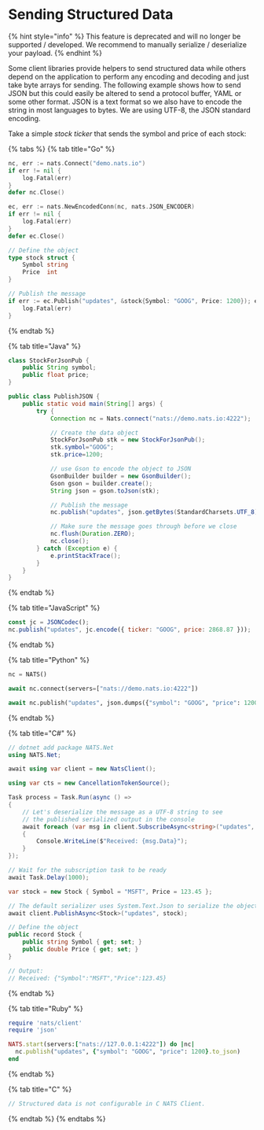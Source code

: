# Sending Structured Data

{% hint style="info" %} This feature is deprecated and will no longer be supported / developed. We recommend to manually serialize / deserialize your payload. {% endhint %}

Some client libraries provide helpers to send structured data while others depend on the application to perform any encoding and decoding and just take byte arrays for sending. The following example shows how to send JSON but this could easily be altered to send a protocol buffer, YAML or some other format. JSON is a text format so we also have to encode the string in most languages to bytes. We are using UTF-8, the JSON standard encoding.

Take a simple _stock ticker_ that sends the symbol and price of each stock:

{% tabs %}
{% tab title="Go" %}
```go
nc, err := nats.Connect("demo.nats.io")
if err != nil {
    log.Fatal(err)
}
defer nc.Close()

ec, err := nats.NewEncodedConn(nc, nats.JSON_ENCODER)
if err != nil {
    log.Fatal(err)
}
defer ec.Close()

// Define the object
type stock struct {
    Symbol string
    Price  int
}

// Publish the message
if err := ec.Publish("updates", &stock{Symbol: "GOOG", Price: 1200}); err != nil {
    log.Fatal(err)
}
```
{% endtab %}

{% tab title="Java" %}
```java
class StockForJsonPub {
    public String symbol;
    public float price;
}

public class PublishJSON {
    public static void main(String[] args) {
        try {
            Connection nc = Nats.connect("nats://demo.nats.io:4222");

            // Create the data object
            StockForJsonPub stk = new StockForJsonPub();
            stk.symbol="GOOG";
            stk.price=1200;

            // use Gson to encode the object to JSON
            GsonBuilder builder = new GsonBuilder();
            Gson gson = builder.create();
            String json = gson.toJson(stk);

            // Publish the message
            nc.publish("updates", json.getBytes(StandardCharsets.UTF_8));

            // Make sure the message goes through before we close
            nc.flush(Duration.ZERO);
            nc.close();
        } catch (Exception e) {
            e.printStackTrace();
        }
    }
}
```
{% endtab %}

{% tab title="JavaScript" %}
```javascript
const jc = JSONCodec();
nc.publish("updates", jc.encode({ ticker: "GOOG", price: 2868.87 }));
```
{% endtab %}

{% tab title="Python" %}
```python
nc = NATS()

await nc.connect(servers=["nats://demo.nats.io:4222"])

await nc.publish("updates", json.dumps({"symbol": "GOOG", "price": 1200 }).encode())
```
{% endtab %}

{% tab title="C#" %}
```csharp
// dotnet add package NATS.Net
using NATS.Net;

await using var client = new NatsClient();

using var cts = new CancellationTokenSource();

Task process = Task.Run(async () =>
{
    // Let's deserialize the message as a UTF-8 string to see
    // the published serialized output in the console
    await foreach (var msg in client.SubscribeAsync<string>("updates", cancellationToken: cts.Token))
    {
        Console.WriteLine($"Received: {msg.Data}");
    }
});

// Wait for the subscription task to be ready
await Task.Delay(1000);

var stock = new Stock { Symbol = "MSFT", Price = 123.45 };

// The default serializer uses System.Text.Json to serialize the object
await client.PublishAsync<Stock>("updates", stock);

// Define the object
public record Stock {
    public string Symbol { get; set; }
    public double Price { get; set; }
}

// Output:
// Received: {"Symbol":"MSFT","Price":123.45}
```
{% endtab %}

{% tab title="Ruby" %}
```ruby
require 'nats/client'
require 'json'

NATS.start(servers:["nats://127.0.0.1:4222"]) do |nc|
  nc.publish("updates", {"symbol": "GOOG", "price": 1200}.to_json)
end
```
{% endtab %}

{% tab title="C" %}
```c
// Structured data is not configurable in C NATS Client.
```
{% endtab %}
{% endtabs %}

